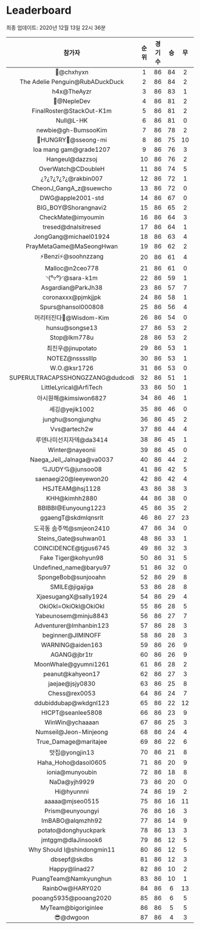 # Leaderboard
최종 업데이트: 2020년 12월 13일 22시 36분




| 참가자 | 순위 | 경기수 | 승 | 무 | 패 | 승점 |
|:---:|:---:|:---:|:---:|:---:|:---:|:---:|
| 👑@chxhyxn | 1 | 86 | 84 | 2 | 0 | 254 |
| The Adelie Penguin@RubADuckDuck | 2 | 86 | 84 | 2 | 0 | 254 |
| h4x@TheAyzr | 3 | 86 | 83 | 1 | 2 | 250 |
| 🥈@NepleDev | 4 | 86 | 81 | 2 | 3 | 245 |
| FinalRoster@StackOut-K1m | 5 | 86 | 81 | 2 | 3 | 245 |
| Null@L-HK | 6 | 86 | 81 | 0 | 5 | 243 |
| newbie@gh-BumsooKim | 7 | 86 | 78 | 2 | 6 | 236 |
| 🍗HUNGRY🍗@sseong-mi | 8 | 86 | 75 | 10 | 1 | 235 |
| loa mang gam@grade1207 | 9 | 86 | 76 | 3 | 7 | 231 |
| Hangeul@dazzsoj | 10 | 86 | 76 | 2 | 8 | 230 |
| OverWatch@CDoubleH | 11 | 86 | 74 | 5 | 7 | 227 |
| ¿?¿?¿?¿?¿@rakbin007 | 12 | 86 | 72 | 1 | 13 | 217 |
| CheonJ_GangA_z@suewcho | 13 | 86 | 72 | 0 | 14 | 216 |
| DWG@apple2001-std | 14 | 86 | 67 | 0 | 19 | 201 |
| BIG_BOY@Shorangnavi2 | 15 | 86 | 65 | 2 | 19 | 197 |
| CheckMate@imyoumin | 16 | 86 | 64 | 3 | 19 | 195 |
| tresed@dnalsitresed | 17 | 86 | 64 | 1 | 21 | 193 |
| JongGang@michael01924 | 18 | 86 | 63 | 4 | 19 | 193 |
| PrayMetaGame@MaSeongHwan | 19 | 86 | 62 | 2 | 22 | 188 |
| ⚡Benzi⚡@soohnzzang | 20 | 86 | 61 | 4 | 21 | 187 |
| Malloc@n2ceo778 | 21 | 86 | 61 | 0 | 25 | 183 |
| ◝(⁰▿⁰)◜@sara-k1m | 22 | 86 | 59 | 1 | 26 | 178 |
| Asgardian@ParkJh38 | 23 | 86 | 57 | 7 | 22 | 178 |
| coronaxxx@pjmkjjpk | 24 | 86 | 58 | 1 | 27 | 175 |
| Spurs@hansol000808 | 25 | 86 | 56 | 4 | 26 | 172 |
| 머리터진다🤯@Wisdom-Kim | 26 | 86 | 54 | 0 | 32 | 162 |
| hunsu@songse13 | 27 | 86 | 53 | 2 | 31 | 161 |
| Stop@lkm778u | 28 | 86 | 53 | 2 | 31 | 161 |
| 최진우@jinupotato | 29 | 86 | 53 | 1 | 32 | 160 |
| NOTEZ@nsssslllp | 30 | 86 | 53 | 1 | 32 | 160 |
| W.O.@ksr1726 | 31 | 86 | 53 | 0 | 33 | 159 |
| SUPERULTRACAPSSHONGZZANG@dudcodi | 32 | 86 | 51 | 1 | 34 | 154 |
| LittleLyrical@ArfiTech | 33 | 86 | 50 | 1 | 35 | 151 |
| 아시원해@kimsiwon6827 | 34 | 86 | 46 | 1 | 39 | 139 |
| 세깅@yejik1002 | 35 | 86 | 46 | 0 | 40 | 138 |
| junghu@songjunghu | 36 | 86 | 45 | 2 | 39 | 137 |
| Vvs@artech2w | 37 | 86 | 44 | 4 | 38 | 136 |
| 루덴나미선지자덱@da3414 | 38 | 86 | 45 | 1 | 40 | 136 |
| Winter@nayeonii | 39 | 86 | 45 | 0 | 41 | 135 |
| Naega_Jeil_Jalnaga@va0037 | 40 | 86 | 44 | 2 | 40 | 134 |
| 💘JUDY💘@junsoo08 | 41 | 86 | 42 | 5 | 39 | 131 |
| saenaegi20@leeyewon20 | 42 | 86 | 42 | 4 | 40 | 130 |
| HSJTEAM@hsj1128 | 43 | 86 | 38 | 3 | 45 | 117 |
| KHH@kimhh2880 | 44 | 86 | 38 | 0 | 48 | 114 |
| BBIBBI@Eunyoung1223 | 45 | 86 | 35 | 2 | 49 | 107 |
| ggaengT@skdmlqnsrlt | 46 | 86 | 27 | 23 | 36 | 104 |
| 도곡동 솜주먹@smjeon2410 | 47 | 86 | 34 | 0 | 52 | 102 |
| Steins_Gate@suhwan01 | 48 | 86 | 33 | 1 | 52 | 100 |
| COINCIDENCE@tjgus6745 | 49 | 86 | 32 | 3 | 51 | 99 |
| Fake Tiger@kohyun98 | 50 | 86 | 31 | 5 | 50 | 98 |
| Undefined_name@baryu97 | 51 | 86 | 32 | 0 | 54 | 96 |
| SpongeBob@sunjooahn | 52 | 86 | 29 | 8 | 49 | 95 |
| SMILE@jigajiga | 53 | 86 | 28 | 8 | 50 | 92 |
| XjaesugangX@sally1924 | 54 | 86 | 29 | 4 | 53 | 91 |
| OkiOkl=OkiOkl@OkiOkl | 55 | 86 | 28 | 5 | 53 | 89 |
| Yabeunosem@minju8843 | 56 | 86 | 27 | 7 | 52 | 88 |
| Adventurer@Imhanbin123 | 57 | 86 | 28 | 3 | 55 | 87 |
| beginner@JIMINOFF | 58 | 86 | 28 | 3 | 55 | 87 |
| WARNING@aiden163 | 59 | 86 | 26 | 9 | 51 | 87 |
| AGANG@jbr1tr | 60 | 86 | 26 | 9 | 51 | 87 |
| MoonWhale@gyumni1261 | 61 | 86 | 28 | 2 | 56 | 86 |
| peanut@kahyeon17 | 62 | 86 | 27 | 3 | 56 | 84 |
| jaejae@jsjy0830 | 63 | 86 | 25 | 8 | 53 | 83 |
| Chess@rex0053 | 64 | 86 | 24 | 7 | 55 | 79 |
| ddubiddubap@wkdgnl123 | 65 | 86 | 22 | 12 | 52 | 78 |
| HICPT@seanlee5808 | 66 | 86 | 23 | 9 | 54 | 78 |
| WinWin@ychaaaan | 67 | 86 | 25 | 3 | 58 | 78 |
| Numseil@Jeon-Minjeong | 68 | 86 | 24 | 4 | 58 | 76 |
| True_Damage@maritajee | 69 | 86 | 22 | 6 | 58 | 72 |
| 맛집@yongjin13 | 70 | 86 | 21 | 8 | 57 | 71 |
| Haha_Hoho@dasol0605 | 71 | 86 | 20 | 9 | 57 | 69 |
| ionia@munyoubin | 72 | 86 | 18 | 8 | 60 | 62 |
| NaDa@yjh9929 | 73 | 86 | 20 | 0 | 66 | 60 |
| Hi@hyunnni | 74 | 86 | 19 | 2 | 65 | 59 |
| aaaaa@mjseo0515 | 75 | 86 | 16 | 11 | 59 | 59 |
| Prism@eunyoungyi | 76 | 86 | 16 | 3 | 67 | 51 |
| ImBABO@alqmzhh92 | 77 | 86 | 14 | 9 | 63 | 51 |
| potato@donghyuckpark | 78 | 86 | 13 | 3 | 70 | 42 |
| jmtggm@dlaJinsook6 | 79 | 86 | 12 | 5 | 69 | 41 |
| Why Should I@shindongmin11 | 80 | 86 | 12 | 5 | 69 | 41 |
| dbsepf@skdbs | 81 | 86 | 12 | 3 | 71 | 39 |
| Happy@linad27 | 82 | 86 | 10 | 2 | 74 | 32 |
| PuangTeam@Namkyunghun | 83 | 86 | 10 | 1 | 75 | 31 |
| RainbOw@HARY020 | 84 | 86 | 6 | 13 | 67 | 31 |
| pooang5935@pooang2020 | 85 | 86 | 6 | 5 | 75 | 23 |
| MyTeam@bigoriginlee | 86 | 86 | 5 | 5 | 76 | 20 |
| 😎@dwgoon | 87 | 86 | 4 | 3 | 79 | 15 |